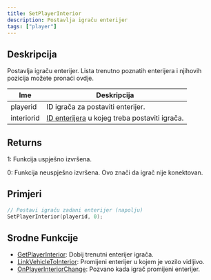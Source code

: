 ```yaml
---
title: SetPlayerInterior
description: Postavlja igraču enterijer
tags: ["player"]
---
```


## Deskripcija

Postavlja igraču enterijer. Lista trenutno poznatih enterijera i njihovih pozicija možete pronaći ovdje.

| Ime        | Deskripcija                                                               |
| ---------- | ------------------------------------------------------------------------- |
| playerid   | ID igrača za postaviti enterijer.                                         |
| interiorid | [ID enterijera](../resources/interiorids) u kojeg treba postaviti igrača. |

## Returns

1: Funkcija uspješno izvršena.

0: Funkcija neuspješno izvršena. Ovo znači da igrač nije konektovan.

## Primjeri

```c
// Postavi igraču zadani enterijer (napolju)
SetPlayerInterior(playerid, 0);
```

## Srodne Funkcije

- [GetPlayerInterior](GetPlayerInterior): Dobij trenutni enterijer igrača.
- [LinkVehicleToInterior](LinkVehicleToInterior): Promijeni enterijer u kojem je vozilo vidljivo.
- [OnPlayerInteriorChange](../callbacks/OnPlayerInteriorChange): Pozvano kada igrač promijeni enterijer.
